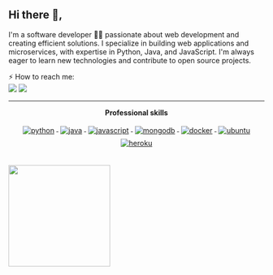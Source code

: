## Hi there 👋,

I'm a software developer 👨‍💻 passionate about web development and creating efficient solutions. I specialize in building web applications and microservices, with expertise in Python, Java, and JavaScript. I'm always eager to learn new technologies and contribute to open source projects.

⚡ How to reach me:    
[<img src="https://img.shields.io/badge/LinkedIn-0077B5?style=for-the-badge&logo=linkedin&logoColor=white" />](https://www.linkedin.com/in/imshaiknasir/) 
[<img src="https://img.shields.io/badge/GitHub-100000?style=for-the-badge&logo=github&logoColor=white" />](https://github.com/imshaiknasir)

---
<p align="center"> 
 <strong>
  Professional skills
  </strong>
</p>

<p align="center">
  <a href="https://www.python.org/">
    <img src="https://www.vectorlogo.zone/logos/python/python-ar21.svg" alt="python" style="vertical-align:top; margin:4px;">
  </a>
  <a href="https://www.java.com/">
    <img src="https://www.vectorlogo.zone/logos/java/java-ar21.svg" alt="java" style="vertical-align:top; margin:4px;">
  </a>
  <a href="https://developer.mozilla.org/en-US/docs/Web/JavaScript">
    <img src="https://www.vectorlogo.zone/logos/javascript/javascript-ar21.svg" alt="javascript" style="vertical-align:top; margin:4px;">
  </a>
  <a href="https://www.mongodb.com/">
    <img src="https://www.vectorlogo.zone/logos/mongodb/mongodb-ar21.svg" alt="mongodb" style="vertical-align:top; margin:4px;">
  </a>
  <a href="https://docker.com/">
    <img src="https://www.vectorlogo.zone/logos/docker/docker-ar21.svg" alt="docker" style="vertical-align:top; margin:4px">
  </a>
  <a href="https://ubuntu.com/">
    <img src="https://www.vectorlogo.zone/logos/ubuntu/ubuntu-ar21.svg" alt="ubuntu" style="vertical-align:top; margin:4px">
  </a>
  <a href="https://www.heroku.com/">
    <img src="https://www.vectorlogo.zone/logos/heroku/heroku-ar21.svg" alt="heroku" style="vertical-align:top; margin:4px">
  </a>
</p>

<br/>

<a href="https://github.com/imshaiknasir">
  <img height=200 align="center" src="https://github-readme-stats.vercel.app/api?username=imshaiknasir" />
</a>
